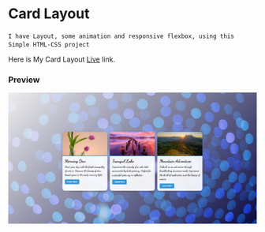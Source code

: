 # Card Layout

`I have Layout, some animation and responsive flexbox, using this Simple HTML-CSS project`

Here is My Card Layout [Live](https://responsvecards.netlify.app/) link.

### Preview
![preview](./image/image.png)